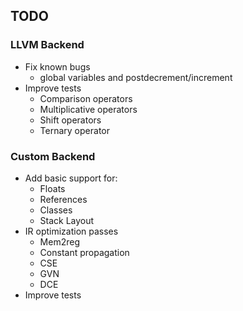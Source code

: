 ## TODO
### LLVM Backend
- Fix known bugs
	- global variables and postdecrement/increment
- Improve tests
	- Comparison operators
	- Multiplicative operators
	- Shift operators
	- Ternary operator
	
### Custom Backend
- Add basic support for:
	- Floats
	- References
	- Classes
	- Stack Layout
- IR optimization passes
	- Mem2reg
	- Constant propagation
	- CSE
	- GVN
	- DCE
- Improve tests

